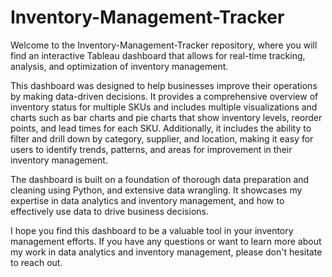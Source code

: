 # Inventory-Management-Tracker
Welcome to the Inventory-Management-Tracker repository, where you will find an interactive Tableau dashboard that allows for real-time tracking, analysis, and optimization of inventory management.

This dashboard was designed to help businesses improve their operations by making data-driven decisions. It provides a comprehensive overview of inventory status for multiple SKUs and includes multiple visualizations and charts such as bar charts and pie charts that show inventory levels, reorder points, and lead times for each SKU. Additionally, it includes the ability to filter and drill down by category, supplier, and location, making it easy for users to identify trends, patterns, and areas for improvement in their inventory management.

The dashboard is built on a foundation of thorough data preparation and cleaning using Python, and extensive data wrangling. It showcases my expertise in data analytics and inventory management, and how to effectively use data to drive business decisions.

I hope you find this dashboard to be a valuable tool in your inventory management efforts. If you have any questions or want to learn more about my work in data analytics and inventory management, please don't hesitate to reach out.
